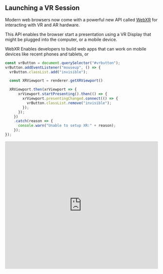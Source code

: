 
## Launching a VR Session

Modern web browsers now come with a powerful new API called [WebXR](https://developer.mozilla.org/en-US/docs/Web/API/WebXR_Device_API) for interacting with VR and AR hardware. 

This API enables the browser start a presentation using a VR Display that might be plugged into the computer, or a mobile device.

WebXR Enables developers to build web apps that can work on mobile devices like recent phones and tablets, or 


```javascript
const vrButton = document.querySelector("#vrbutton");
vrButton.addEventListener("mouseup", () => {
  vrButton.classList.add("invisible");

  const XRViewport = renderer.getXRViewport()

  XRViewport.then(xrViewport => {
      xrViewport.startPresenting().then(() => {
        xrViewport.presentingChanged.connect(() => {
          vrButton.classList.remove("invisible");
        });
      });
    })
    .catch(reason => {
      console.warn("Unable to setup XR:" + reason);
    });
});
```

<!-- Copy and Paste Me -->
<div class="glitch-embed-wrap" style="height: 420px; width: 100%;">
  <iframe
    src="https://glitch.com/embed/#!/embed/zea-vr?path=public/index.html&previewSize=100"
    title="zea-vr on Glitch"
    allow="geolocation; microphone; camera; midi; vr; encrypted-media"
    style="height: 100%; width: 100%; border: 0;">
  </iframe>
</div>
<br>